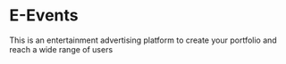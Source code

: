 # E-Events
This is an entertainment advertising platform to create your portfolio and reach a wide range of users
